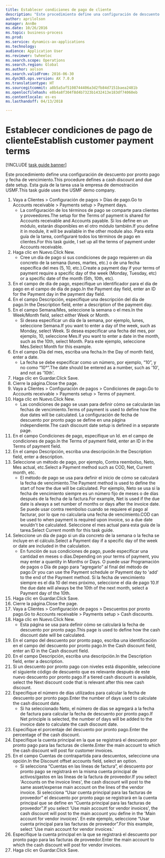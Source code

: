 ```yaml
--- 
title: Establecer condiciones de pago de cliente
description: "Este procedimiento define una configuración de descuento por pronto pago y fecha de vencimiento."
author: aprilolson
manager: AnnBe
ms.date: 10/26/2016
ms.topic: business-process
ms.prod: 
ms.service: dynamics-ax-applications
ms.technology: 
audience: Application User
ms.reviewer: twheeloc
ms.search.scope: Operations
ms.search.region: Global
ms.author: aolson
ms.search.validFrom: 2016-06-30
ms.dyn365.ops.version: AX 7.0.0
ms.translationtype: HT
ms.sourcegitcommit: a8b5a5af5108744406a3d2fb84d7151baea2481b
ms.openlocfilehash: e8b4a8f304f8d4b7323b1432413e183df74060eb
ms.contentlocale: es-es
ms.lasthandoff: 04/13/2018

---
```

# <a name="establish-customer-payment-terms"></a><span data-ttu-id="687d5-103">Establecer condiciones de pago de cliente</span><span class="sxs-lookup"><span data-stu-id="687d5-103">Establish customer payment terms</span></span>

[!INCLUDE [task guide banner](../../includes/task-guide-banner.md)]

<span data-ttu-id="687d5-104">Este procedimiento define una configuración de descuento por pronto pago y fecha de vencimiento.</span><span class="sxs-lookup"><span data-stu-id="687d5-104">This procedure defines a cash discount and due date setup.</span></span> <span data-ttu-id="687d5-105">Esta guía de la tarea usa la empresa de demostración USMF.</span><span class="sxs-lookup"><span data-stu-id="687d5-105">This task guide uses the USMF demo company.</span></span>

1. <span data-ttu-id="687d5-106">Vaya a Clientes > Configuración de pagos > Días de pago.</span><span class="sxs-lookup"><span data-stu-id="687d5-106">Go to Accounts receivable > Payments setup > Payment days.</span></span>
    * <span data-ttu-id="687d5-107">La configuración de los términos de pago se comparte para clientes y proveedores.</span><span class="sxs-lookup"><span data-stu-id="687d5-107">The setup for the Terms of payment is shared for Accounts receivable and Accounts payable.</span></span> <span data-ttu-id="687d5-108">Si los define en un módulo, estarán disponibles en el otro módulo también.</span><span class="sxs-lookup"><span data-stu-id="687d5-108">If you define it in module, it will be available in the other module also.</span></span> <span data-ttu-id="687d5-109">Para esta guía de la tarea, configuraré todos los términos de pago en clientes.</span><span class="sxs-lookup"><span data-stu-id="687d5-109">For this task guide, I set up all the terms of payment under Accounts receivable.</span></span>  
2. <span data-ttu-id="687d5-110">Haga clic en Nuevo.</span><span class="sxs-lookup"><span data-stu-id="687d5-110">Click New.</span></span>
    * <span data-ttu-id="687d5-111">Cree un día de pago si sus condiciones de pago requieren un día concreto de la semana (lunes, martes, etc.) o de una fecha específica del mes (5, 10, etc.).</span><span class="sxs-lookup"><span data-stu-id="687d5-111">Create a payment day if your terms of payment require a specific day of the week (Monday, Tuesday, etc) or a specific date of the month (5th, 10th, etc).</span></span>  
3. <span data-ttu-id="687d5-112">En el campo de día de pago, especifique un identificador para el día de pago en el campo de día de pago.</span><span class="sxs-lookup"><span data-stu-id="687d5-112">In the Payment day field, enter an ID for the Payment day in the payment day field.</span></span>
4. <span data-ttu-id="687d5-113">En el campo Descripción, especifique una descripción del día de pago.</span><span class="sxs-lookup"><span data-stu-id="687d5-113">In the Description field, enter a description of the payment day.</span></span>
5. <span data-ttu-id="687d5-114">En el campo Semana/Mes, seleccione la semana o el mes.</span><span class="sxs-lookup"><span data-stu-id="687d5-114">In the Week/Month field, select either Week or Month.</span></span>
    * <span data-ttu-id="687d5-115">Si desea especificar un día de la semana, por ejemplo, lunes, seleccione Semana.</span><span class="sxs-lookup"><span data-stu-id="687d5-115">If you want to enter a day of the week, such as Monday, select Week.</span></span> <span data-ttu-id="687d5-116">Si desea especificar una fecha del mes, por ejemplo, 10, seleccione Mes.</span><span class="sxs-lookup"><span data-stu-id="687d5-116">If you want to enter a date in the month, such as the 10th, select Month.</span></span> <span data-ttu-id="687d5-117">Para este ejemplo, seleccione Mes.</span><span class="sxs-lookup"><span data-stu-id="687d5-117">Select Month for this example.</span></span>  
6. <span data-ttu-id="687d5-118">En el campo Día del mes, escriba una fecha.</span><span class="sxs-lookup"><span data-stu-id="687d5-118">In the Day of month field, enter a date.</span></span>
    * <span data-ttu-id="687d5-119">La fecha se debe especificar como un número, por ejemplo, “10”, y no como “10°”.</span><span class="sxs-lookup"><span data-stu-id="687d5-119">The date should be entered as a number, such as '10', and not as '10th'.</span></span>  
7. <span data-ttu-id="687d5-120">Haga clic en Guardar.</span><span class="sxs-lookup"><span data-stu-id="687d5-120">Click Save.</span></span>
8. <span data-ttu-id="687d5-121">Cierre la página.</span><span class="sxs-lookup"><span data-stu-id="687d5-121">Close the page.</span></span>
9. <span data-ttu-id="687d5-122">Vaya a Clientes > Configuración de pagos > Condiciones de pago.</span><span class="sxs-lookup"><span data-stu-id="687d5-122">Go to Accounts receivable > Payments setup > Terms of payment.</span></span>
10. <span data-ttu-id="687d5-123">Haga clic en Nuevo.</span><span class="sxs-lookup"><span data-stu-id="687d5-123">Click New.</span></span>
    * <span data-ttu-id="687d5-124">Las condiciones de pago se usan para definir cómo se calcularán las fechas de vencimiento.</span><span class="sxs-lookup"><span data-stu-id="687d5-124">Terms of payment is used to define how the due dates will be calculated.</span></span> <span data-ttu-id="687d5-125">La configuración de fecha de descuento por pronto pago se define en una página independiente.</span><span class="sxs-lookup"><span data-stu-id="687d5-125">The cash discount date setup is defined in a separate page.</span></span>  
11. <span data-ttu-id="687d5-126">En el campo Condiciones de pago, especifique un Id. en el campo de condiciones de pago.</span><span class="sxs-lookup"><span data-stu-id="687d5-126">In the Terms of payment field, enter an ID in the Terms of payment field.</span></span>
12. <span data-ttu-id="687d5-127">En el campo Descripción, escriba una descripción.</span><span class="sxs-lookup"><span data-stu-id="687d5-127">In the Description field, enter a description.</span></span>
13. <span data-ttu-id="687d5-128">Seleccione un método de pago, por ejemplo, Contra reembolso, Neto, Mes actual, etc.</span><span class="sxs-lookup"><span data-stu-id="687d5-128">Select a Payment method such as COD, Net, Current month, etc.</span></span>
    * <span data-ttu-id="687d5-129">El método de pago se usa para definir el inicio de cómo se calculará la fecha de vencimiento.</span><span class="sxs-lookup"><span data-stu-id="687d5-129">The Payment method is used to define the start of how the due will be calculated.</span></span>  <span data-ttu-id="687d5-130">Por ejemplo, Neto se usa si la fecha de vencimiento siempre es un número fijo de meses o de días después de la fecha de la factura.</span><span class="sxs-lookup"><span data-stu-id="687d5-130">For example, Net is used if the due date is always a set number of months or days after the invoice date.</span></span> <span data-ttu-id="687d5-131">Se puede usar contra reembolso cuando se requiere el pago al facturar, por lo que no calcularía una fecha de vencimiento.</span><span class="sxs-lookup"><span data-stu-id="687d5-131">COD can be used to when payment is required upon invoice, so a due date wouldn't be calculated.</span></span> <span data-ttu-id="687d5-132">Seleccione el mes actual para esta guía de la tarea.</span><span class="sxs-lookup"><span data-stu-id="687d5-132">Select Current month for this task guide.</span></span>  
14. <span data-ttu-id="687d5-133">Seleccione un día de pago si un día concreto de la semana o la fecha se incluye en el cálculo.</span><span class="sxs-lookup"><span data-stu-id="687d5-133">Select a Payment day if a specific day of the  week or date are included in the calculation.</span></span>
    * <span data-ttu-id="687d5-134">En función de sus condiciones de pago, puede especificar una cantidad en meses o días.</span><span class="sxs-lookup"><span data-stu-id="687d5-134">Depending on your terms of payment, you may enter a quantity in Months or Days.</span></span> <span data-ttu-id="687d5-135">O puede usar Programación de pagos o Día de pago para “agregarlo” al final del método de pago.</span><span class="sxs-lookup"><span data-stu-id="687d5-135">Or you can use the Payment schedule or Payment day to 'add' to the end of the Payment method.</span></span> <span data-ttu-id="687d5-136">Si la fecha de vencimiento siempre es el día 10 del mes próximo, seleccione el día de pago 10.</span><span class="sxs-lookup"><span data-stu-id="687d5-136">If the due date will always be the 10th of the next month, select a Payment day of the 10th.</span></span>  
15. <span data-ttu-id="687d5-137">Haga clic en Guardar.</span><span class="sxs-lookup"><span data-stu-id="687d5-137">Click Save.</span></span>
16. <span data-ttu-id="687d5-138">Cierre la página.</span><span class="sxs-lookup"><span data-stu-id="687d5-138">Close the page.</span></span>
17. <span data-ttu-id="687d5-139">Vaya a Clientes > Configuración de pagos > Descuentos por pronto pago.</span><span class="sxs-lookup"><span data-stu-id="687d5-139">Go to Accounts receivable > Payments setup > Cash discounts.</span></span>
18. <span data-ttu-id="687d5-140">Haga clic en Nuevo.</span><span class="sxs-lookup"><span data-stu-id="687d5-140">Click New.</span></span>
    * <span data-ttu-id="687d5-141">Esta página se usa para definir cómo se calculará la fecha de descuento por pronto pago.</span><span class="sxs-lookup"><span data-stu-id="687d5-141">This page is used to define how the cash discount date will be calculated.</span></span>  
19. <span data-ttu-id="687d5-142">En el campo del descuento por pronto pago, escriba una identificación en el campo del descuento por pronto pago.</span><span class="sxs-lookup"><span data-stu-id="687d5-142">In the Cash discount field, enter an ID in the Cash discount field.</span></span>
20. <span data-ttu-id="687d5-143">En el campo Descripción, escriba una descripción.</span><span class="sxs-lookup"><span data-stu-id="687d5-143">In the Description field, enter a description.</span></span>
21. <span data-ttu-id="687d5-144">Si un descuento por pronto pago con niveles está disponible, seleccione el siguiente código de descuento que es relevante después de este nuevo descuento por pronto pago.</span><span class="sxs-lookup"><span data-stu-id="687d5-144">If a tiered cash discount is available, select the Next discount code that is relevant after this new cash discount.</span></span>
22. <span data-ttu-id="687d5-145">Especifique el número de días utilizados para calcular la fecha de descuento por pronto pago.</span><span class="sxs-lookup"><span data-stu-id="687d5-145">Enter the number of days used to calculate the cash discount date.</span></span>
    * <span data-ttu-id="687d5-146">Si ha seleccionado Neto, el número de días se agregará a la fecha de factura para calcular la fecha de descuento por pronto pago.</span><span class="sxs-lookup"><span data-stu-id="687d5-146">If Net principle is selected, the number of days will be added to the invoice date to calculate the cash discount date.</span></span>  
23. <span data-ttu-id="687d5-147">Especifique el porcentaje del descuento por pronto pago.</span><span class="sxs-lookup"><span data-stu-id="687d5-147">Enter the percentage of the cash discount.</span></span>
24. <span data-ttu-id="687d5-148">Especifique la cuenta principal en la que se registrará el descuento por pronto pago para las facturas de cliente.</span><span class="sxs-lookup"><span data-stu-id="687d5-148">Enter the main account to which the cash discount will post for customer invoices.</span></span>
25. <span data-ttu-id="687d5-149">En el campo Cuentas de contrapartida para descuentos, seleccione una opción.</span><span class="sxs-lookup"><span data-stu-id="687d5-149">In the Discount offset accounts field, select an option.</span></span>
    * <span data-ttu-id="687d5-150">Si selecciona “Cuentas en las líneas de factura”, el descuento por pronto pago se registrará en la misma cuenta principal de activos/gastos en las líneas de la factura de proveedor.</span><span class="sxs-lookup"><span data-stu-id="687d5-150">If you select 'Accounts on the invoice lines', the cash discount will post to the same asset/expense main account on the lines of the vendor invoice.</span></span> <span data-ttu-id="687d5-151">Si selecciona “Usar cuenta principal para las facturas de proveedor” el descuento por pronto pago se registrará en la cuenta principal que se define en “Cuenta principal para las facturas de proveedor”.</span><span class="sxs-lookup"><span data-stu-id="687d5-151">If you select 'Use main account for vendor invoices', the cash discount will post to the main account you define in the 'Main account for vendor invoices'.</span></span> <span data-ttu-id="687d5-152">En este ejemplo, seleccione “Usar cuenta principal para las facturas de proveedor”.</span><span class="sxs-lookup"><span data-stu-id="687d5-152">For this example, select 'Use main account for vendor invoices.'</span></span>  
26. <span data-ttu-id="687d5-153">Especifique la cuenta principal en la que se registrará el descuento por pronto pago para las facturas de proveedor.</span><span class="sxs-lookup"><span data-stu-id="687d5-153">Enter the main account to which the cash discount will post for vendor invoices.</span></span>
27. <span data-ttu-id="687d5-154">Haga clic en Guardar.</span><span class="sxs-lookup"><span data-stu-id="687d5-154">Click Save.</span></span>


